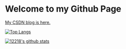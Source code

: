 # Welcome to my Github Page

<a href="https://blog.csdn.net/weixin_44338780">My CSDN blog is here.</a>

[![Top Langs](https://github-readme-stats.vercel.app/api/top-langs/?username=12218&show_icons=true&theme=dark)](https://github.com/12218)

[![12218's github stats](https://github-readme-stats.vercel.app/api?username=12218&show_icons=true&theme=dark)](https://github.com/12218)
